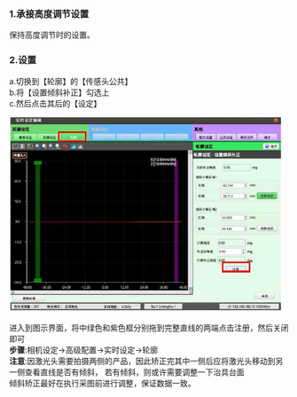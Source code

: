 
### 1.承接高度调节设置
保持高度调节时的设置。

### 2.设置
a.切换到【轮廓】的【传感头公共】<br>
b.将【设置倾斜补正】勾选上<br>
c.然后点击其后的【设定】

![倾斜矫正](image-5.png)

进入到图示界面，将中绿色和紫色框分别拖到完整直线的两端点击注册，然后关闭即可<br>
**步骤**:相机设定->高级配置->实时设定->轮廓<br>
**注意**:因激光头需要拍摄两侧的产品，因此矫正完其中一侧后应将激光头移动到另一侧查看直线是否有倾斜，
若有倾斜，则或许需要调整一下治具台面<br>
倾斜矫正最好在执行采图前进行调整，保证数据一致。

